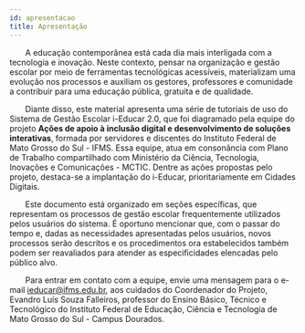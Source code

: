 ```yaml
---
id: apresentacao
title: Apresentação
---
```


&nbsp;&nbsp;&nbsp;&nbsp;&nbsp;&nbsp;&nbsp;A educação contemporânea está cada dia mais interligada com a tecnologia e inovação. Neste contexto, pensar na organização e gestão escolar por meio de ferramentas tecnológicas acessíveis, materializam uma evolução nos processos e auxiliam os gestores, professores e comunidade a contribuir para uma educação pública, gratuita e de qualidade. 

&nbsp;&nbsp;&nbsp;&nbsp;&nbsp;&nbsp;&nbsp;Diante disso, este material apresenta uma série de tutoriais de uso do Sistema de Gestão Escolar i-Educar 2.0, que foi diagramado pela equipe do projeto **Ações de apoio à inclusão digital e desenvolvimento de soluções interativas**, formada por servidores e discentes do Instituto Federal de Mato Grosso do Sul - IFMS. Essa equipe, atua em consonância com Plano de Trabalho compartilhado com Ministério da Ciência, Tecnologia, Inovações e Comunicações - MCTIC. Dentre as ações propostas pelo projeto, destaca-se a implantação do i-Educar, prioritariamente em Cidades Digitais.

&nbsp;&nbsp;&nbsp;&nbsp;&nbsp;&nbsp;&nbsp;Este documento está organizado em seções específicas, que representam os processos de gestão escolar frequentemente utilizados pelos usuários do sistema. É oportuno mencionar que, com o passar do tempo e, dadas as necessidades apresentadas pelos usuários, novos processos serão descritos e os procedimentos ora estabelecidos também podem ser reavaliados para atender as especificidades elencadas pelo público alvo.

&nbsp;&nbsp;&nbsp;&nbsp;&nbsp;&nbsp;&nbsp;Para entrar em contato com a equipe, envie uma mensagem para o e-mail ieducar@ifms.edu.br, aos cuidados do Coordenador do Projeto, Evandro Luís Souza Falleiros, professor do Ensino Básico, Técnico e Tecnológico do Instituto Federal de Educação, Ciência e Tecnologia de Mato Grosso do Sul - Campus Dourados.